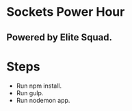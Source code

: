 # Sockets Power Hour

## Powered by Elite Squad.


# Steps

- Run npm install.
- Run gulp.
- Run nodemon app.

